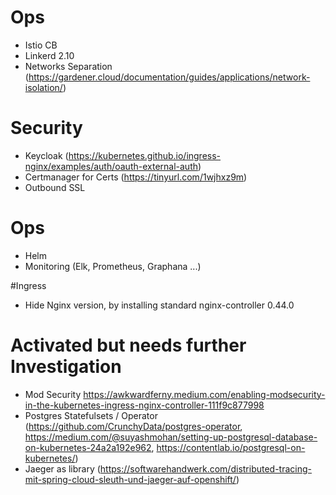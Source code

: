 # Ops
- Istio CB
- Linkerd 2.10
- Networks Separation (https://gardener.cloud/documentation/guides/applications/network-isolation/)

# Security
- Keycloak (https://kubernetes.github.io/ingress-nginx/examples/auth/oauth-external-auth)
- Certmanager for Certs (https://tinyurl.com/1wjhxz9m)
- Outbound SSL

# Ops
- Helm
- Monitoring (Elk, Prometheus, Graphana ...)

#Ingress
- Hide Nginx version, by installing standard nginx-controller 0.44.0
  
# Activated but needs further Investigation
- Mod Security https://awkwardferny.medium.com/enabling-modsecurity-in-the-kubernetes-ingress-nginx-controller-111f9c877998
- Postgres Statefulsets / Operator (https://github.com/CrunchyData/postgres-operator, https://medium.com/@suyashmohan/setting-up-postgresql-database-on-kubernetes-24a2a192e962, https://contentlab.io/postgresql-on-kubernetes/)
- Jaeger as library (https://softwarehandwerk.com/distributed-tracing-mit-spring-cloud-sleuth-und-jaeger-auf-openshift/)